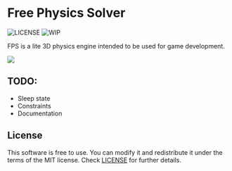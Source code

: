 # Free Physics Solver
![LICENSE](https://img.shields.io/badge/LICENSE-MIT-green.svg) ![WIP](https://img.shields.io/badge/WIP-yellow.svg)

FPS is a lite 3D physics engine intended to be used for game development.

<img src="/screenshots/mBAgMbm.gif?raw=true">

## TODO:
- Sleep state
- Constraints
- Documentation

## License
This software is free to use. You can modify it and redistribute it under the terms of the 
MIT license. Check [LICENSE](LICENSE) for further details.
